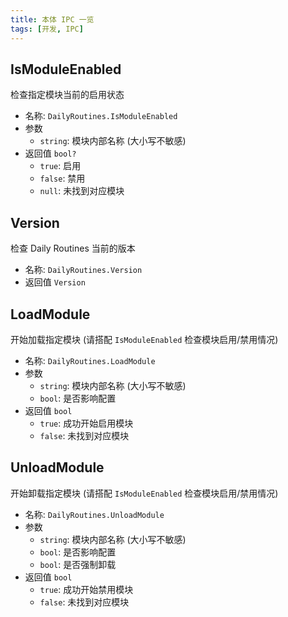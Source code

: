 ```yaml
---
title: 本体 IPC 一览
tags: [开发, IPC]
---
```


## IsModuleEnabled

检查指定模块当前的启用状态

- 名称: `DailyRoutines.IsModuleEnabled`
- 参数
  - `string`: 模块内部名称 (大小写不敏感)
- 返回值 `bool? `
  - `true`: 启用
  - `false`: 禁用
  - `null`: 未找到对应模块

## Version

检查 Daily Routines 当前的版本

- 名称: `DailyRoutines.Version`
- 返回值 `Version`

## LoadModule

开始加载指定模块 (请搭配 `IsModuleEnabled` 检查模块启用/禁用情况)

- 名称: `DailyRoutines.LoadModule`
- 参数
  - `string`: 模块内部名称 (大小写不敏感)
  - `bool`: 是否影响配置
- 返回值 `bool `
  - `true`: 成功开始启用模块
  - `false`: 未找到对应模块

## UnloadModule

开始卸载指定模块 (请搭配 `IsModuleEnabled` 检查模块启用/禁用情况)

- 名称: `DailyRoutines.UnloadModule`
- 参数
  - `string`: 模块内部名称 (大小写不敏感)
  - `bool`: 是否影响配置
  - `bool`: 是否强制卸载
- 返回值 `bool `
  - `true`: 成功开始禁用模块
  - `false`: 未找到对应模块